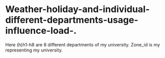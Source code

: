 # Weather-holiday-and-individual-different-departments-usage-influence-load-.

Here (h)h1-h8 are 8 different departments of my university.
Zone_id is my representing my university.
